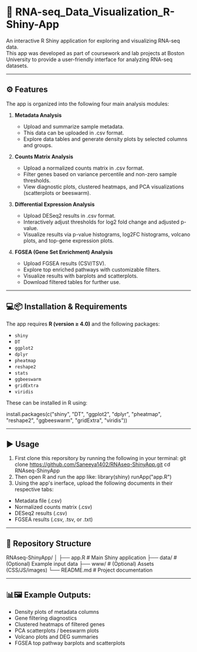# 🧬 RNA-seq_Data_Visualization_R-Shiny-App 

An interactive R Shiny application for exploring and visualizing RNA-seq data.  
This app was developed as part of coursework and lab projects at Boston University to provide a user-friendly interface for analyzing RNA-seq datasets.

---

## ⚙️ Features

The app is organized into the following four main analysis modules:

1. **Metadata Analysis**  
   - Upload and summarize sample metadata.
   - This data can be uploaded in .csv format.  
   - Explore data tables and generate density plots by selected columns and groups.  

2. **Counts Matrix Analysis**  
   - Upload a normalized counts matrix in .csv format.  
   - Filter genes based on variance percentile and non-zero sample thresholds.  
   - View diagnostic plots, clustered heatmaps, and PCA visualizations (scatterplots or beeswarm).  

3. **Differential Expression Analysis**  
   - Upload DESeq2 results in .csv format.  
   - Interactively adjust thresholds for log2 fold change and adjusted p-value.  
   - Visualize results via p-value histograms, log2FC histograms, volcano plots, and top-gene expression plots.  

4. **FGSEA (Gene Set Enrichment) Analysis**  
   - Upload FGSEA results (CSV/TSV).  
   - Explore top enriched pathways with customizable filters.  
   - Visualize results with barplots and scatterplots.  
   - Download filtered tables for further use.  

---

## 💻📦 Installation & Requirements

The app requires **R (version ≥ 4.0)** and the following packages:

- `shiny`  
- `DT`  
- `ggplot2`  
- `dplyr`  
- `pheatmap`  
- `reshape2`  
- `stats`  
- `ggbeeswarm`  
- `gridExtra`  
- `viridis`

These can be installed in R using:

install.packages(c("shiny", "DT", "ggplot2", "dplyr", 
                   "pheatmap", "reshape2", "ggbeeswarm", 
                   "gridExtra", "viridis"))

---


## ▶️ Usage

1. First clone this reporsitory by running the following in your terminal:
    git clone https://github.com/Saneeya1402/RNAseq-ShinyApp.git
    cd RNAseq-ShinyApp
2. Then open R and run the app like:
   library(shiny)
   runApp("app.R")
3. Using the app's inerface, upload the following documents in their respective tabs:
- Metadata file (.csv)
- Normalized counts matrix (.csv)
- DESeq2 results (.csv)
- FGSEA results (.csv, .tsv, or .txt)


---


## 📁 Repository Structure

RNAseq-ShinyApp/
│
├── app.R              # Main Shiny application
├── data/              # (Optional) Example input data
├── www/               # (Optional) Assets (CSS/JS/images)
└── README.md          # Project documentation


---


## 📊🖼️ Example Outputs:

- Density plots of metadata columns
- Gene filtering diagnostics
- Clustered heatmaps of filtered genes
- PCA scatterplots / beeswarm plots
- Volcano plots and DEG summaries
- FGSEA top pathway barplots and scatterplots

